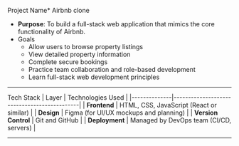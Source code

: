 Project Name* Airbnb clone
- **Purpose**: To build a full-stack web application that mimics the core functionality of Airbnb.
- Goals
  - Allow users to browse property listings
  - View detailed property information
  - Complete secure bookings
  - Practice team collaboration and role-based development
  - Learn full-stack web development principles

---

 Tech Stack
| Layer         | Technologies Used                          |
|--------------|---------------------------------------------|
| **Frontend** | HTML, CSS, JavaScript (React or similar)    |
| **Design**   | Figma (for UI/UX mockups and planning)      |
| **Version Control** | Git and GitHub                        |
| **Deployment** | Managed by DevOps team (CI/CD, servers)   |

---
